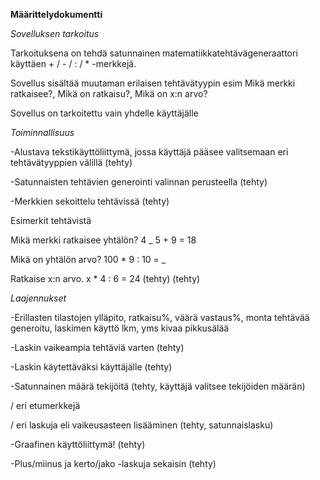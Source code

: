 **Määrittelydokumentti**

*Sovelluksen tarkoitus*

Tarkoituksena on tehdä satunnainen matematiikkatehtävägeneraattori käyttäen + / - / : / * -merkkejä.

Sovellus sisältää muutaman erilaisen tehtävätyypin esim Mikä merkki ratkaisee?, Mikä on ratkaisu?, Mikä on x:n arvo?

Sovellus on tarkoitettu vain yhdelle käyttäjälle

*Toiminnallisuus*

-Alustava tekstikäyttöliittymä, jossa käyttäjä pääsee valitsemaan eri tehtävätyyppien välillä (tehty)

-Satunnaisten tehtävien generointi valinnan perusteella (tehty)

-Merkkien sekoittelu tehtävissä (tehty)

Esimerkit tehtävistä

Mikä merkki ratkaisee yhtälön?    4 _ 5 + 9 = 18

Mikä on yhtälön arvo?             100 * 9 : 10 = _

Ratkaise x:n arvo.                x * 4 : 6 = 24    (tehty) (tehty)


*Laajennukset*

-Erillasten tilastojen ylläpito, ratkaisu%, väärä vastaus%, monta tehtävää generoitu, laskimen käyttö lkm, yms kivaa pikkusälää

-Laskin vaikeampia tehtäviä varten (tehty)

-Laskin käytettäväksi käyttäjälle (tehty)

-Satunnainen määrä tekijöitä (tehty, käyttäjä valitsee tekijöiden määrän)

/ eri etumerkkejä 

/ eri laskuja eli vaikeusasteen lisääminen (tehty, satunnaislasku)

-Graafinen käyttöliittymä! (tehty)

-Plus/miinus ja kerto/jako -laskuja sekaisin (tehty)




